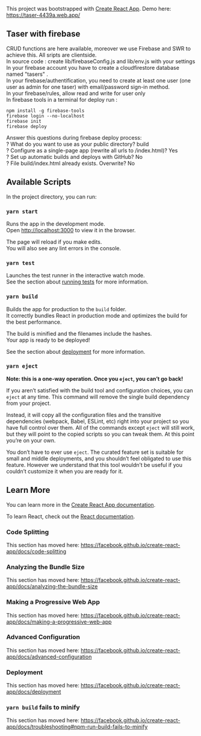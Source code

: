 This project was bootstrapped with [Create React App](https://github.com/facebook/create-react-app).
Demo here: https://taser-4439a.web.app/

## Taser with firebase

CRUD functions are here available, moreover we use Firebase and SWR to achieve this.
All sripts are clientside.<br />
In source code : create lib/firebaseConfig.js and lib/env.js with your settings<br />
In your firebase account you have to create a cloudfirestore database named "tasers" .<br />
In your firebase/authentification, you need to create at least one user (one user as admin for one taser) with email/password sign-in method.<br />
In your firebase/rules, allow read and write for user only<br />
In firebase tools in a terminal for deploy run :<br />
```
npm install -g firebase-tools
firebase login --no-localhost
firebase init
firebase deploy
```
Answer this questions during firebase deploy process:<br />
? What do you want to use as your public directory? build<br />
? Configure as a single-page app (rewrite all urls to /index.html)? Yes<br />
? Set up automatic builds and deploys with GitHub? No<br />
? File build/index.html already exists. Overwrite? No<br />

## Available Scripts

In the project directory, you can run:

### `yarn start`

Runs the app in the development mode.<br />
Open [http://localhost:3000](http://localhost:3000) to view it in the browser.

The page will reload if you make edits.<br />
You will also see any lint errors in the console.

### `yarn test`

Launches the test runner in the interactive watch mode.<br />
See the section about [running tests](https://facebook.github.io/create-react-app/docs/running-tests) for more information.

### `yarn build`

Builds the app for production to the `build` folder.<br />
It correctly bundles React in production mode and optimizes the build for the best performance.

The build is minified and the filenames include the hashes.<br />
Your app is ready to be deployed!

See the section about [deployment](https://facebook.github.io/create-react-app/docs/deployment) for more information.

### `yarn eject`

**Note: this is a one-way operation. Once you `eject`, you can’t go back!**

If you aren’t satisfied with the build tool and configuration choices, you can `eject` at any time. This command will remove the single build dependency from your project.

Instead, it will copy all the configuration files and the transitive dependencies (webpack, Babel, ESLint, etc) right into your project so you have full control over them. All of the commands except `eject` will still work, but they will point to the copied scripts so you can tweak them. At this point you’re on your own.

You don’t have to ever use `eject`. The curated feature set is suitable for small and middle deployments, and you shouldn’t feel obligated to use this feature. However we understand that this tool wouldn’t be useful if you couldn’t customize it when you are ready for it.

## Learn More

You can learn more in the [Create React App documentation](https://facebook.github.io/create-react-app/docs/getting-started).

To learn React, check out the [React documentation](https://reactjs.org/).

### Code Splitting

This section has moved here: https://facebook.github.io/create-react-app/docs/code-splitting

### Analyzing the Bundle Size

This section has moved here: https://facebook.github.io/create-react-app/docs/analyzing-the-bundle-size

### Making a Progressive Web App

This section has moved here: https://facebook.github.io/create-react-app/docs/making-a-progressive-web-app

### Advanced Configuration

This section has moved here: https://facebook.github.io/create-react-app/docs/advanced-configuration

### Deployment

This section has moved here: https://facebook.github.io/create-react-app/docs/deployment

### `yarn build` fails to minify

This section has moved here: https://facebook.github.io/create-react-app/docs/troubleshooting#npm-run-build-fails-to-minify
